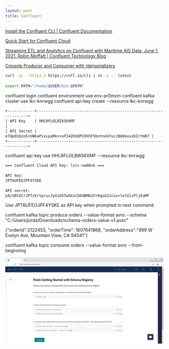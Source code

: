```yaml
---
layout: post
title: Confluent
---
```


[Install the Confluent CLI \| Confluent Documentation](https://docs.confluent.io/confluent-cli/current/install.html)

[Quick Start for Confluent Cloud](https://docs.confluent.io/cloud/current/get-started/index.html)

[Streaming ETL and Analytics on Confluent with Maritime AIS Data. June 1, 2021. Robin Moffatt \| Confluent Technology Blog](https://www.confluent.io/blog/streaming-etl-and-analytics-for-real-time-location-tracking/)

[Console Producer and Consumer with (de)serializers](https://developer.confluent.io/tutorials/kafka-console-consumer-producer-avro/confluent.html)

```bash
curl -sL --http1.1 https://cnfl.io/cli | sh -s -- latest

export PATH="/home/$USER/bin:$PATH"
```

confluent login
confluent environment use env-pr0mzm
confluent kafka cluster use lkc-knrwgg
confluent api-key create --resource lkc-knrwgg

```
+------------+------------------------------------------------------------------+
| API Key    | HHLRFLOLBI656XMF                                                 |
| API Secret | e7dpO16zo5+UW6aPsvLpaRks+oFI42KXQPC0XhF5botneGYucJ8A9oxusKIrYmB7 |
+------------+------------------------------------------------------------------+
```

confluent api-key use HHLRFLOLBI656XMF --resource lkc-knrwgg

```
=== Confluent Cloud API key: lsrc-nw80nk ===

API key:
JPT6UFEOJPF4YSKE

API secret:
p9/U8tXCrJP7zXrtprucJyGiO5TwGXzCbD4BM61Fr6qsG2Jcsu+lelGlcPljEaMF
```

Use JPT6UFEOJPF4YSKE as API key when prompted in next command:

confluent kafka topic produce orders --value-format avro --schema "C:/Users/jorda/Downloads/schema-orders-value-v1.avsc"

{"orderId":2122453, "orderTime": 1607641868, "orderAddress":"899 W Evelyn Ave, Mountain View, CA 94041"}

confluent kafka topic consume orders --value-format avro --from-beginning


![Finish Getting Started with Schema Registry](/images/Confluent/Topics-Confluent-Cloud.png)